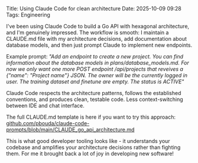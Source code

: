 Title: Using Claude Code for clean architecture
Date: 2025-10-09 09:28
Tags: Engineering

I've been using Claude Code to build a Go API with hexagonal architecture, and I'm genuinely impressed. The workflow is smooth: I maintain a CLAUDE.md file with my architecture decisions, add documentation about database models, and then just prompt Claude to implement new endpoints.

Example prompt: _"Add an endpoint to create a new project. You can find information about the database models in plans/database_models.md. For now we only want one more POST endpoint /api/projects that reveives a {"name": "Project name"} JSON. The owner will be the currently logged in user. The training dataset and finetune are empty. The status is ACTIVE"_

Claude Code respects the architecture patterns, follows the established conventions, and produces clean, testable code. Less context-switching between IDE and chat interface.

The full CLAUDE.md template is here if you want to try this approach: [github.com/pbouda/claude-code-prompts/blob/main/CLAUDE_go_api_architecture.md](github.com/pbouda/claude-code-prompts/blob/main/CLAUDE_go_api_architecture.md)

This is what good developer tooling looks like - it understands your codebase and amplifies your architecture decisions rather than fighting them. For me it brought back a lot of joy in developing new software!
